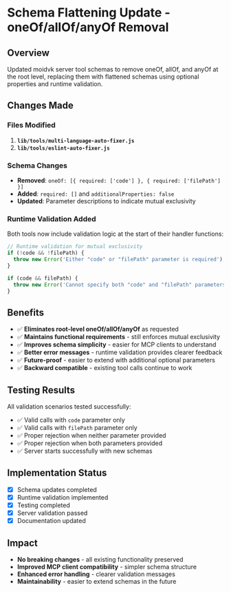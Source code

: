 # Schema Flattening Update - oneOf/allOf/anyOf Removal

## Overview
Updated moidvk server tool schemas to remove oneOf, allOf, and anyOf at the root level, replacing them with flattened schemas using optional properties and runtime validation.

## Changes Made

### Files Modified
1. **`lib/tools/multi-language-auto-fixer.js`**
2. **`lib/tools/eslint-auto-fixer.js`**

### Schema Changes
- **Removed**: `oneOf: [{ required: ['code'] }, { required: ['filePath'] }]`
- **Added**: `required: []` and `additionalProperties: false`
- **Updated**: Parameter descriptions to indicate mutual exclusivity

### Runtime Validation Added
Both tools now include validation logic at the start of their handler functions:

```javascript
// Runtime validation for mutual exclusivity
if (!code && !filePath) {
  throw new Error('Either "code" or "filePath" parameter is required');
}

if (code && filePath) {
  throw new Error('Cannot specify both "code" and "filePath" parameters - choose one');
}
```

## Benefits
- ✅ **Eliminates root-level oneOf/allOf/anyOf** as requested
- ✅ **Maintains functional requirements** - still enforces mutual exclusivity
- ✅ **Improves schema simplicity** - easier for MCP clients to understand
- ✅ **Better error messages** - runtime validation provides clearer feedback
- ✅ **Future-proof** - easier to extend with additional optional parameters
- ✅ **Backward compatible** - existing tool calls continue to work

## Testing Results
All validation scenarios tested successfully:
- ✅ Valid calls with `code` parameter only
- ✅ Valid calls with `filePath` parameter only  
- ✅ Proper rejection when neither parameter provided
- ✅ Proper rejection when both parameters provided
- ✅ Server starts successfully with new schemas

## Implementation Status
- [x] Schema updates completed
- [x] Runtime validation implemented
- [x] Testing completed
- [x] Server validation passed
- [x] Documentation updated

## Impact
- **No breaking changes** - all existing functionality preserved
- **Improved MCP client compatibility** - simpler schema structure
- **Enhanced error handling** - clearer validation messages
- **Maintainability** - easier to extend schemas in the future